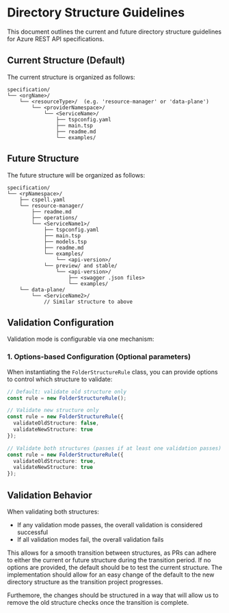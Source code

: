 # Directory Structure Guidelines

This document outlines the current and future directory structure guidelines for Azure REST API specifications.

## Current Structure (Default)

The current structure is organized as follows:

```
specification/
└── <orgName>/
    └── <resourceType>/  (e.g. 'resource-manager' or 'data-plane')
        └── <providerNamespace>/
            └── <ServiceName>/
                ├── tspconfig.yaml
                ├── main.tsp
                ├── readme.md
                └── examples/
```

## Future Structure

The future structure will be organized as follows:

```
specification/
└── <rpNamespace>/
    ├── cspell.yaml
    └── resource-manager/
        ├── readme.md
        ├── operations/
        └── <ServiceName1>/
            ├── tspconfig.yaml
            ├── main.tsp
            ├── models.tsp
            ├── readme.md
            └── examples/
                └── <api-version>/
            └── preview/ and stable/
                └── <api-version>/
                    ├── <swagger .json files>
                    └── examples/
    └── data-plane/
        └── <ServiceName2>/
            // Similar structure to above
```

## Validation Configuration

Validation mode is configurable via one mechanism:

### 1. Options-based Configuration (Optional parameters)

When instantiating the `FolderStructureRule` class, you can provide options to control which structure to validate:

```typescript
// Default: validate old structure only
const rule = new FolderStructureRule();

// Validate new structure only
const rule = new FolderStructureRule({
  validateOldStructure: false,
  validateNewStructure: true
});

// Validate both structures (passes if at least one validation passes)
const rule = new FolderStructureRule({
  validateOldStructure: true,
  validateNewStructure: true
});
```

## Validation Behavior

When validating both structures:
- If any validation mode passes, the overall validation is considered successful
- If all validation modes fail, the overall validation fails

This allows for a smooth transition between structures, as PRs can adhere to either the current or future structure during the transition period. If no options are provided, the default should be to test the current structure. The implementation should allow for an easy change of the default to the new directory structure as the transition project progresses.

Furthemore, the changes should be structured in a way that will allow us to remove the old structure checks once the transition is complete.